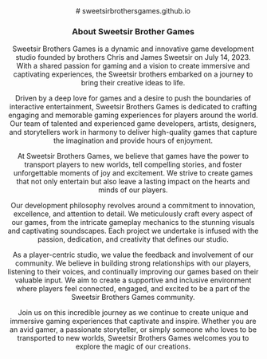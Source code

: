 <center># sweetsirbrothersgames.github.io

<h3>About Sweetsir Brother Games</h3>
<p>Sweetsir Brothers Games is a dynamic and innovative game development studio founded by brothers Chris and James Sweetsir on July 14, 2023. With a shared passion for gaming and a vision to create immersive and captivating experiences, the Sweetsir brothers embarked on a journey to bring their creative ideas to life.

Driven by a deep love for games and a desire to push the boundaries of interactive entertainment, Sweetsir Brothers Games is dedicated to crafting engaging and memorable gaming experiences for players around the world. Our team of talented and experienced game developers, artists, designers, and storytellers work in harmony to deliver high-quality games that capture the imagination and provide hours of enjoyment.

At Sweetsir Brothers Games, we believe that games have the power to transport players to new worlds, tell compelling stories, and foster unforgettable moments of joy and excitement. We strive to create games that not only entertain but also leave a lasting impact on the hearts and minds of our players.

Our development philosophy revolves around a commitment to innovation, excellence, and attention to detail. We meticulously craft every aspect of our games, from the intricate gameplay mechanics to the stunning visuals and captivating soundscapes. Each project we undertake is infused with the passion, dedication, and creativity that defines our studio.

As a player-centric studio, we value the feedback and involvement of our community. We believe in building strong relationships with our players, listening to their voices, and continually improving our games based on their valuable input. We aim to create a supportive and inclusive environment where players feel connected, engaged, and excited to be a part of the Sweetsir Brothers Games community.

Join us on this incredible journey as we continue to create unique and immersive gaming experiences that captivate and inspire. Whether you are an avid gamer, a passionate storyteller, or simply someone who loves to be transported to new worlds, Sweetsir Brothers Games welcomes you to explore the magic of our creations.</p></center>
